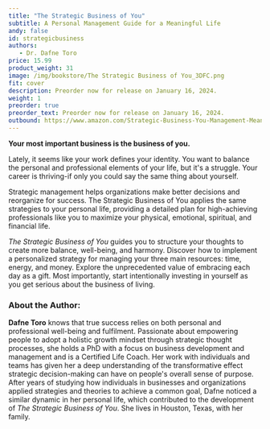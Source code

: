 ```yaml
---
title: "The Strategic Business of You"
subtitle: A Personal Management Guide for a Meaningful Life
andy: false
id: strategicbusiness
authors:
   - Dr. Dafne Toro
price: 15.99
product_weight: 31
image: /img/bookstore/The Strategic Business of You_3DFC.png
fit: cover
description: Preorder now for release on January 16, 2024.
weight: 1
preorder: true
preorder_text: Preorder now for release on January 16, 2024.
outbound: https://www.amazon.com/Strategic-Business-You-Management-Meaningful/dp/1962202194/ref=sr_1_1?crid=25BYSPS3ESORL&keywords=the+strategic+business+of+you+dafne+toro&qid=1703095876&sprefix=the+strategic+business+of+you+dafne+toro%2Caps%2C115&sr=8-1
---
```


**Your most important business is the business of you.**

Lately, it seems like your work defines your identity. You want to balance the personal and professional elements of your life, but it's a struggle. Your career is thriving-if only you could say the same thing about yourself.

Strategic management helps organizations make better decisions and reorganize for success. The Strategic Business of You applies the same strategies to your personal life, providing a detailed plan for high-achieving professionals like you to maximize your physical, emotional, spiritual, and financial life.

*The Strategic Business of You* guides you to structure your thoughts to create more balance, well-being, and harmony. Discover how to implement a personalized strategy for managing your three main resources: time, energy, and money. Explore the unprecedented value of embracing each day as a gift. Most importantly, start intentionally investing in yourself as you get serious about the business of living.


### About the Author: 
**Dafne Toro** knows that true success relies on both personal and professional well-being and fulfilment. Passionate about empowering people to adopt a holistic growth mindset through strategic thought processes, she holds a PhD with a focus on business development and management and is a Certified Life Coach. Her work with individuals and teams has given her a deep understanding of the transformative effect strategic decision-making can have on people's overall sense of purpose. After years of studying how individuals in businesses and organizations applied strategies and theories to achieve a common goal, Dafne noticed a similar dynamic in her personal life, which contributed to the development of *The Strategic Business of You*. She lives in Houston, Texas, with her family.

